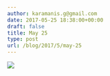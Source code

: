 ```yaml
---
author: karamanis.g@gmail.com
date: 2017-05-25 18:38:00+00:00
draft: false
title: May 25
type: post
url: /blog/2017/5/may-25
---
```


![](https://images.squarespace-cdn.com/content/v1/4f3f61bae4b063b909445965/1495730323845-S3T86GHCSGGJNRNYWMDW/ke17ZwdGBToddI8pDm48kJUlZr2Ql5GtSKWrQpjur5t7gQa3H78H3Y0txjaiv_0fDoOvxcdMmMKkDsyUqMSsMWxHk725yiiHCCLfrh8O1z5QPOohDIaIeljMHgDF5CVlOqpeNLcJ80NK65_fV7S1UfNdxJhjhuaNor070w_QAc94zjGLGXCa1tSmDVMXf8RUVhMJRmnnhuU1v2M8fLFyJw/image-asset.jpeg?format=original)

